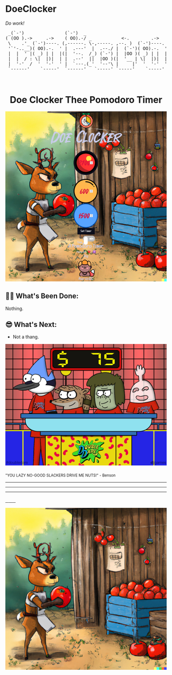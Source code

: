 # DoeClocker 
_Do work!_

<center>

<pre>
 _(`-')               (`-')  _                                        <-.(`-')  (`-')  _   (`-')  
( (OO ).->     .->    ( OO).-/ _           <-.        .->    _         __( OO)  ( OO).-/<-.(OO )  
 \    .'_ (`-')----. (,------. \-,-----. ,--. )  (`-')----.  \-,-----.'-'. ,--.(,------.,------,) 
 '`'-..__)( OO).-.  ' |  .---'  |  .--./ |  (`-')( OO).-.  '  |  .--./|  .'   / |  .---'|   /`. ' 
 |  |  ' |( _) | |  |(|  '--.  /_) (`-') |  |OO )( _) | |  | /_) (`-')|      /)(|  '--. |  |_.' | 
 |  |  / : \|  |)|  | |  .--'  ||  |OO )(|  '__ | \|  |)|  | ||  |OO )|  .   '  |  .--' |  .   .' 
 |  '-'  /  '  '-'  ' |  `---.(_'  '--'\ |     |'  '  '-'  '(_'  '--'\|  |\   \ |  `---.|  |\  \  
 `------'    `-----'  `------'   `-----' `-----'    `-----'    `-----'`--' '--' `------'`--' '--' 


</pre>

# Doe Clocker Thee Pomodoro Timer

![DoeClocfker](src/images/Doe_Clocker_Thee_Pomodoro_Timer_SS.png)








</center>

## 🤦‍♂️ What's Been Done:
Nothing.

## 😎 What's Next:

- Not a thang.


![DoeClocker](src/images/regular_show_on_double_dare_by_djgames_daoz0l5-fullview.jpg)

<sub>"YOU LAZY NO-GOOD SLACKERS DRIVE ME NUTS!" - Benson</sub>


---
---
---
<sub>______</sub>

![DoeClocker](src/images/DOE_CLOCKER.png)

